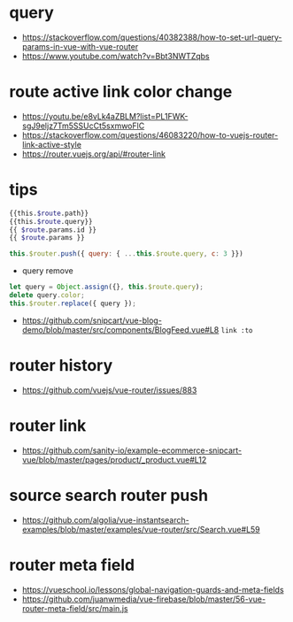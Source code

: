


# query

* https://stackoverflow.com/questions/40382388/how-to-set-url-query-params-in-vue-with-vue-router
* https://www.youtube.com/watch?v=Bbt3NWTZqbs

#  route active link color change

* https://youtu.be/e8vLk4aZBLM?list=PL1FWK-sgJ9eljz7Tm5SSUcCt5sxmwoFlC
* https://stackoverflow.com/questions/46083220/how-to-vuejs-router-link-active-style
* https://router.vuejs.org/api/#router-link

# tips

```bash
{{this.$route.path}}
{{this.$route.query}}
{{ $route.params.id }}
{{ $route.params }}
```

```js
this.$router.push({ query: { ...this.$route.query, c: 3 }})
```
* query remove

```js
let query = Object.assign({}, this.$route.query);
delete query.color;
this.$router.replace({ query });
```

* https://github.com/snipcart/vue-blog-demo/blob/master/src/components/BlogFeed.vue#L8 `link :to`

# router history

* https://github.com/vuejs/vue-router/issues/883

# router link

* https://github.com/sanity-io/example-ecommerce-snipcart-vue/blob/master/pages/product/_product.vue#L12

# source search router push

* https://github.com/algolia/vue-instantsearch-examples/blob/master/examples/vue-router/src/Search.vue#L59


# router meta field

* https://vueschool.io/lessons/global-navigation-guards-and-meta-fields
* https://github.com/juanwmedia/vue-firebase/blob/master/56-vue-router-meta-field/src/main.js
